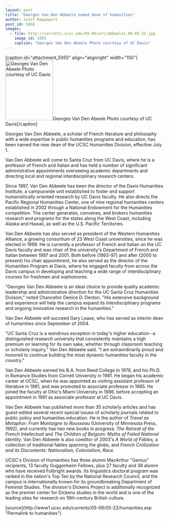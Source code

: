 ```yaml
---
layout: post
title: "Georges Van Den Abbeele named dean of humanities"
author: Scott Rappaport
post_id: 5056
images:
  - file: http://currents.ucsc.edu/05-06/art/abbeele1.06-05-22.jpg
    image_id: 5055
    caption: "Georges Van Den Abeele Photo courtesy of UC Davis"
---
```


[caption id="attachment_5055" align="alignright" width="150"]<a href="http://localhost/mysite/wp-content/uploads/2006/05/abbeele1.06-05-22.jpg"><img class="size-full wp-image-5055" src="http://localhost/mysite/wp-content/uploads/2006/05/abbeele1.06-05-22.jpg" alt="Georges Van Den Abeele Photo courtesy of UC Davis" width="150" height="189" /></a>Georges Van Den Abeele Photo courtesy of UC Davis[/caption]
<a name="content" id="content"></a>
<p>
  Georges Van Den Abbeele, a scholar of French literature and philosophy with a wide expertise in public humanities programs and education, has been named the new dean of the UCSC Humanities Division, effective July 1.
</p>
<p>
  Van Den Abbeele will come to Santa Cruz from UC Davis, where he is a professor of French and Italian and has held a number of significant administrative appointments overseeing academic departments and directing local and regional interdisciplinary research centers.
</p>
<p>
  Since 1997, Van Den Abbeele has been the director of the Davis Humanities Institute, a campuswide unit established to foster and support humanistically oriented research by UC Davis faculty. He also directs the Pacific Regional Humanities Center, one of nine regional humanities centers established in 2002 through a National Endowment for the Humanities competition. The center generates, convenes, and brokers humanities research and programs for the states along the West Coast, including Alaska and Hawaii, as well as the U.S. Pacific Territories.
</p>
<p>
  Van Den Abbeele has also served as president of the Western Humanities Alliance, a growing consortium of 23 West Coast universities, since he was elected in 1999. He is currently a professor of French and Italian on the UC Davis faculty and was chair of the university's Department of French and Italian between 1997 and 2001. Both before (1993-97) and after (2000 to present) his chair appointment, he also served as the director of the Humanities Program at Davis, where he engaged faculty from across the Davis campus in developing and teaching a wide range of interdisciplinary courses for freshmen and sophomores.
</p>
<p>
  "Georges Van Den Abbeele is an ideal choice to provide quality academic leadership and administrative direction for the UC Santa Cruz Humanities Division," noted Chancellor Denice D. Denton. "His extensive background and experience will help the campus expand its interdisciplinary programs and ongoing innovative research in the humanities."
</p>
<p>
  Van Den Abbeele will succeed Gary Lease, who has served as interim dean of humanities since September of 2004.
</p>
<p>
  "UC Santa Cruz is a wondrous exception in today's higher education--a distinguished research university that consistently maintains a high premium on learning for its own sake, whether through classroom teaching or scholarly inquiry," Van Den Abbeele said. "I am extraordinarily proud and honored to continue building the most dynamic humanities faculty in the country."
</p>
<p>
  Van Den Abbeele earned his B.A. from Reed College in 1976, and his Ph.D. in Romance Studies from Cornell University in 1981. He began his academic career at UCSC, when he was appointed as visiting assistant professor of literature in 1981, and was promoted to associate professor in 1985. He joined the faculty at Ohio's Miami University in 1986, before accepting an appointment in 1991 as associate professor at UC Davis.
</p>
<p>
  Van Den Abbeele has published more than 35 scholarly articles and has guest-edited several recent special issues of scholarly journals related to public policy and humanities education. He is the author of <i>Travel as Metaphor: From Montaigne to Rousseau</i> (University of Minnesota Press, 1992), and currently has two new books in progress: <i>The Retreat of the French Intellectual</i> and <i>The Children of Belgium: Myths of Failed National Identity.</i> Van Den Abbeele is also coeditor of 2003's <i>A World of Fables,</i> a collection of traditional fables spanning the globe, and <i>French Civilization and its Discontents: Nationalism, Colonialism, Race.</i>
</p>
<p>
  UCSC's Division of Humanities has three alumni MacArthur "Genius" recipients, 13 faculty Guggenheim Fellows, plus 27 faculty and 38 alumni who have received Fulbright awards. Its linguistics doctoral program was ranked in the nation's Top Ten by the National Research Council, and the campus is internationally known for its groundbreaking Department of Feminist Studies. The division's Dickens Project is additionally recognized as the premier center for Dickens studies in the world and is one of the leading sites for research on 19th-century British culture.
</p>
[source](http://www1.ucsc.edu/currents/05-06/05-22/humanities.asp "Permalink to humanities")
